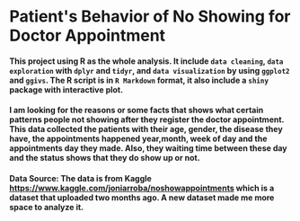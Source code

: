 # Patient's Behavior of No Showing for Doctor Appointment
#### This project using R as the whole analysis. It include `data cleaning`, `data exploration` with `dplyr` and `tidyr`, and `data visualization` by using `ggplot2` and `ggivs`. The R script is in `R Markdown` format, it also include a `shiny` package with interactive plot. 

#### I am looking for the reasons or some facts that shows what certain patterns people not showing after they register the doctor appointment. This data collected the patients with their age, gender, the disease they have, the appointments happened year,month, week of day and the appointments day they made. Also, they waiting time between these day and the status shows that they do show up or not.

#### Data Source: The data is from Kaggle https://www.kaggle.com/joniarroba/noshowappointments which is a dataset that uploaded two months ago. A new dataset made me more space to analyze it. 
